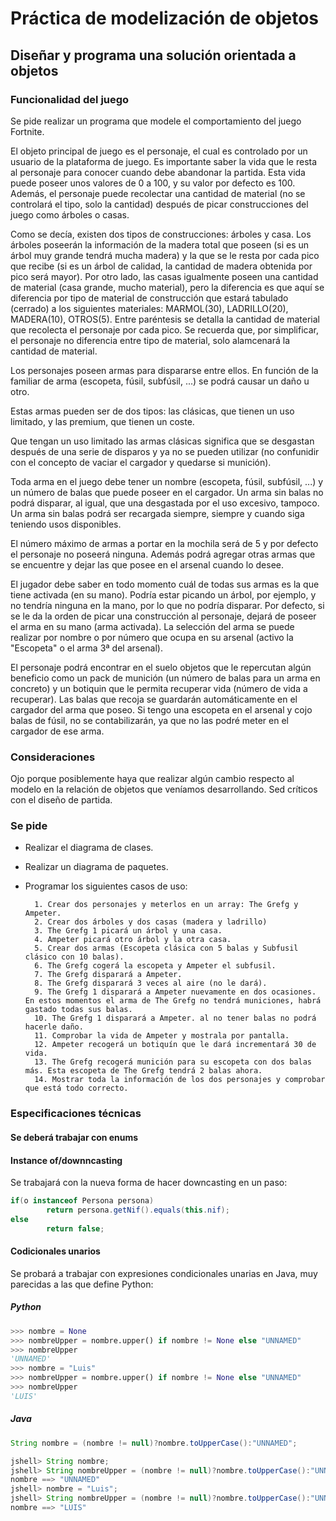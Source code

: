 # Práctica de modelización de objetos
## Diseñar y programa una solución orientada a objetos

### Funcionalidad del juego

Se pide realizar un programa que modele el comportamiento del juego Fortnite.

El objeto principal de juego es el personaje, el cual es controlado por un usuario de la plataforma de juego. Es importante saber la vida que le resta al personaje para conocer cuando debe abandonar la partida. Esta vida puede poseer unos valores de 0 a 100, y su valor por defecto es 100. Además, el personaje puede recolectar una cantidad de material (no se controlará el tipo, solo la cantidad) después de picar construcciones del juego como árboles o casas.

Como se decía, existen dos tipos de construcciones: árboles y casa. Los árboles poseerán la información de la madera total que poseen (si es un árbol muy grande tendrá mucha madera) y la que se le resta por cada pico que recibe (si es un árbol de calidad, la cantidad de madera obtenida por pico será mayor). Por otro lado, las casas igualmente poseen una cantidad de material (casa grande, mucho material), pero la diferencia es que aquí se diferencia por tipo de material de construcción que estará tabulado (cerrado) a los siguientes materiales: MARMOL(30), LADRILLO(20), MADERA(10), OTROS(5). Entre paréntesis se detalla la cantidad de material que recolecta el personaje por cada pico. Se recuerda que, por simplificar, el personaje no diferencia entre tipo de material, solo alamcenará la cantidad de material.

Los personajes poseen armas para dispararse entre ellos. En función de la familiar de arma (escopeta, fúsil, subfúsil, ...) se podrá causar un daño u otro.

Estas armas pueden ser de dos tipos: las clásicas, que tienen un uso limitado, y las premium, que tienen un coste. 

Que tengan un uso limitado las armas clásicas significa que se desgastan después de una serie de disparos y ya no se pueden utilizar (no confunidir con el concepto de vaciar el cargador y quedarse si munición).

Toda arma en el juego debe tener un nombre (escopeta, fúsil, subfúsil, ...) y un número de balas que puede poseer en el cargador. Un arma sin balas no podrá disparar, al igual, que una desgastada por el uso excesivo, tampoco. Un arma sin balas podrá ser recargada siempre, siempre y cuando siga teniendo usos disponibles.

El número máximo de armas a portar en la mochila será de 5 y por defecto el personaje no poseerá ninguna. Además podrá agregar otras armas que se encuentre y dejar las que posee en el arsenal cuando lo desee.

El jugador debe saber en todo momento cuál de todas sus armas es la que tiene activada (en su mano). Podría estar picando un árbol, por ejemplo, y no tendría ninguna en la mano, por lo que no podría disparar. Por defecto, si se le da la orden de picar una construcción al personaje, dejará de poseer el arma en su mano (arma activada). La selección del arma se puede realizar por nombre o por número que ocupa en su arsenal (activo la "Escopeta" o el arma 3ª del arsenal).

El personaje podrá encontrar en el suelo objetos que le repercutan algún beneficio como un pack de munición (un número de balas para un arma en concreto) y un botiquin que le permita recuperar vida (número de vida a recuperar). Las balas que recoja se guardarán automáticamente en el cargador del arma que poseo. Si tengo una escopeta en el arsenal y cojo balas de fúsil, no se contabilizarán, ya que no las podré meter en el cargador de ese arma. 

### Consideraciones

Ojo porque posiblemente haya que realizar algún cambio respecto al modelo en la relación de objetos que veníamos desarrollando. Sed críticos con el diseño de partida.

### Se pide

- Realizar el diagrama de clases.
- Realizar un diagrama de paquetes.
- Programar los siguientes casos de uso:

        1. Crear dos personajes y meterlos en un array: The Grefg y Ampeter.
        2. Crear dos árboles y dos casas (madera y ladrillo)
        3. The Grefg 1 picará un árbol y una casa.
        4. Ampeter picará otro árbol y la otra casa.
        5. Crear dos armas (Escopeta clásica con 5 balas y Subfusil clásico con 10 balas).
        6. The Grefg cogerá la escopeta y Ampeter el subfusil.
        7. The Grefg disparará a Ampeter.
        8. The Grefg disparará 3 veces al aire (no le dará).
        9. The Grefg 1 disparará a Ampeter nuevamente en dos ocasiones. En estos momentos el arma de The Grefg no tendrá municiones, habrá gastado todas sus balas. 
        10. The Grefg 1 disparará a Ampeter. al no tener balas no podrá hacerle daño.
        11. Comprobar la vida de Ampeter y mostrala por pantalla.
        12. Ampeter recogerá un botiquín que le dará incrementará 30 de vida.
        13. The Grefg recogerá munición para su escopeta con dos balas más. Esta escopeta de The Grefg tendrá 2 balas ahora.
        14. Mostrar toda la información de los dos personajes y comprobar que está todo correcto.


### Especificaciones técnicas

#### Se deberá trabajar con enums

#### Instance of/downncasting

Se trabajará con la nueva forma de hacer downcasting en un paso:
```java
if(o instanceof Persona persona)
        return persona.getNif().equals(this.nif);
else
        return false;

```

#### Codicionales unarios

Se probará a trabajar con expresiones condicionales unarias en Java, muy parecidas a las que define Python:

##### Python

```python
>>> nombre = None
>>> nombreUpper = nombre.upper() if nombre != None else "UNNAMED"
>>> nombreUpper
'UNNAMED'
>>> nombre = "Luis"
>>> nombreUpper = nombre.upper() if nombre != None else "UNNAMED"
>>> nombreUpper
'LUIS'
```

##### Java
```java
String nombre = (nombre != null)?nombre.toUpperCase():"UNNAMED";

jshell> String nombre;
jshell> String nombreUpper = (nombre != null)?nombre.toUpperCase():"UNNAMED";
nombre ==> "UNNAMED"
jshell> nombre = "Luis";
jshell> String nombreUpper = (nombre != null)?nombre.toUpperCase():"UNNAMED";
nombre ==> "LUIS"
```
